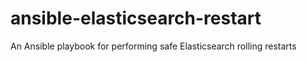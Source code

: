 # ansible-elasticsearch-restart
An Ansible playbook for performing safe Elasticsearch rolling restarts
